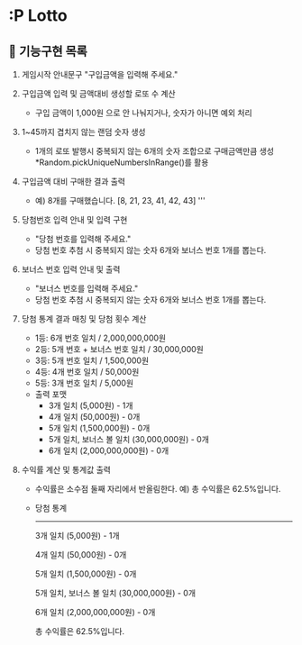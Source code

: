# :P Lotto
## :memo: 기능구현 목록 
1. 게임시작 안내문구 "구입금액을 입력해 주세요."
2. 구입금액 입력 및 금액대비 생성할 로또 수 계산
    - 구입 금액이 1,000원 으로 안 나눠지거나, 숫자가 아니면 예외 처리
3. 1~45까지 겹치지 않는 랜덤 숫자 생성
    - 1개의 로또 발행시 중복되지 않는 6개의 숫자 조합으로 구매금액만큼 생성 *Random.pickUniqueNumbersInRange()를 활용
4. 구입금액 대비 구매한 결과 출력
    - 예) 8개를 구매했습니다.
      [8, 21, 23, 41, 42, 43] 
      '''
5. 당첨번호 입력 안내 및 입력 구현
    - "당첨 번호를 입력해 주세요."
    - 당첨 번호 추첨 시 중복되지 않는 숫자 6개와 보너스 번호 1개를 뽑는다.

6. 보너스 번호 입력 안내 및 출력
    - "보너스 번호를 입력해 주세요."
    - 당첨 번호 추첨 시 중복되지 않는 숫자 6개와 보너스 번호 1개를 뽑는다.

7. 당첨 통계 결과 매칭 및 당첨 횟수 계산
    - 1등: 6개 번호 일치 / 2,000,000,000원
    - 2등: 5개 번호 + 보너스 번호 일치 / 30,000,000원
    - 3등: 5개 번호 일치 / 1,500,000원
    - 4등: 4개 번호 일치 / 50,000원
    - 5등: 3개 번호 일치 / 5,000원
    - 출력 포맷 
        - 3개 일치 (5,000원) - 1개
        - 4개 일치 (50,000원) - 0개
        - 5개 일치 (1,500,000원) - 0개
        - 5개 일치, 보너스 볼 일치 (30,000,000원) - 0개
        - 6개 일치 (2,000,000,000원) - 0개
8. 수익률 계산 및 통계값 출력
    - 수익률은 소수점 둘째 자리에서 반올림한다. 예) 총 수익률은 62.5%입니다.
    - 당첨 통계
    
        ---
        3개 일치 (5,000원) - 1개

        4개 일치 (50,000원) - 0개
        
        5개 일치 (1,500,000원) - 0개
        
        5개 일치, 보너스 볼 일치 (30,000,000원) - 0개
        
        6개 일치 (2,000,000,000원) - 0개
        
        총 수익률은 62.5%입니다.
